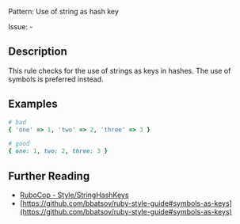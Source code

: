 Pattern: Use of string as hash key

Issue: -

## Description

This rule checks for the use of strings as keys in hashes. The use of symbols is preferred instead.

## Examples

```ruby
# bad
{ 'one' => 1, 'two' => 2, 'three' => 3 }

# good
{ one: 1, two: 2, three: 3 }
```

## Further Reading

* [RuboCop - Style/StringHashKeys](https://rubocop.readthedocs.io/en/latest/cops_style/#stylestringhashkeys)
* [https://github.com/bbatsov/ruby-style-guide#symbols-as-keys](https://github.com/bbatsov/ruby-style-guide#symbols-as-keys)

